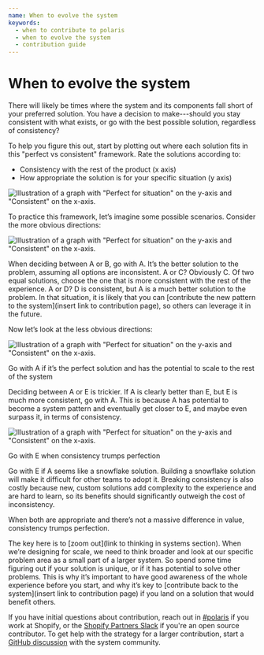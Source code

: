```yaml
---
name: When to evolve the system
keywords:
  - when to contribute to polaris
  - when to evolve the system
  - contribution guide
---
```


# When to evolve the system

There will likely be times where the system and its components fall short of your preferred solution. You have a decision to make---should you stay consistent with what exists, or go with the best possible solution, regardless of consistency?
 
To help you figure this out, start by plotting out where each solution fits in this "perfect vs consistent" framework. Rate the solutions according to:
 
-   Consistency with the rest of the product (x axis)
-   How appropriate the solution is for your specific situation (y axis)

![Illustration of a graph with "Perfect for situation" on the y-axis and "Consistent" on the x-axis.](/images/contributing/when-to-evolve-the-system_01.png)

To practice this framework, let’s imagine some possible scenarios. Consider the more obvious directions:

![Illustration of a graph with "Perfect for situation" on the y-axis and "Consistent" on the x-axis.](/images/contributing/when-to-evolve-the-system_02.png)

When deciding between A or B, go with A. It’s the better solution to the problem, assuming all options are inconsistent.
A or C? Obviously C. Of two equal solutions, choose the one that is more consistent with the rest of the experience.
A or D? D is consistent, but A is a much better solution to the problem. In that situation, it is likely that you can [contribute the new pattern to the system](insert link to contribution page), so others can leverage it in the future.
 
Now let’s look at the less obvious directions:

![Illustration of a graph with "Perfect for situation" on the y-axis and "Consistent" on the x-axis.](/images/contributing/when-to-evolve-the-system_03.png)

Go with A if it’s the perfect solution and has the potential to scale to the rest of the system

Deciding between A or E is trickier. If A is clearly better than E, but E is much more consistent, go with A. This is because A has potential to become a system pattern and eventually get closer to E, and maybe even surpass it, in terms of consistency.

![Illustration of a graph with "Perfect for situation" on the y-axis and "Consistent" on the x-axis.](/images/contributing/when-to-evolve-the-system_04.png)

Go with E when consistency trumps perfection

Go with E if A seems like a snowflake solution. Building a snowflake solution will make it difficult for other teams to adopt it. Breaking consistency is also costly because new, custom solutions add complexity to the experience and are hard to learn, so its benefits should significantly outweigh the cost of inconsistency.
 
When both are appropriate and there’s not a massive difference in value, consistency trumps perfection.
 
The key here is to [zoom out](link to thinking in systems section). When we’re designing for scale, we need to think broader and look at our specific problem area as a small part of a larger system. So spend some time figuring out if your solution is unique, or if it has potential to solve other problems. This is why it’s important to have good awareness of the whole experience before you start, and why it’s key to [contribute back to the system](insert link to contribution page) if you land on a solution that would benefit others.
 
If you have initial questions about contribution, reach out in [#polaris](https://shopify.slack.com/archives/C4Y8N30KD) if you work at Shopify, or the [Shopify Partners Slack](http://shopifypartners.slack.com) if you're an open source contributor. To get help with the strategy for a larger contribution, start a [GitHub discussion](https://github.com/Shopify/polaris/discussions/new) with the system community.

